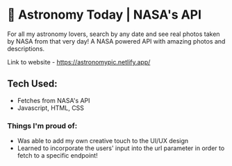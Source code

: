 # 🚀 Astronomy Today | NASA's API
For all my astronomy lovers, search by any date and see real photos taken by NASA from that very day! A NASA powered API with amazing photos and descriptions. 

Link to website - https://astronomypic.netlify.app/

## Tech Used:
- Fetches from NASA's API
- Javascript, HTML, CSS

### Things I'm proud of:
- Was able to add my own creative touch to the UI/UX design
- Learned to incorporate the users' input into the url parameter in order to fetch to a specific endpoint!